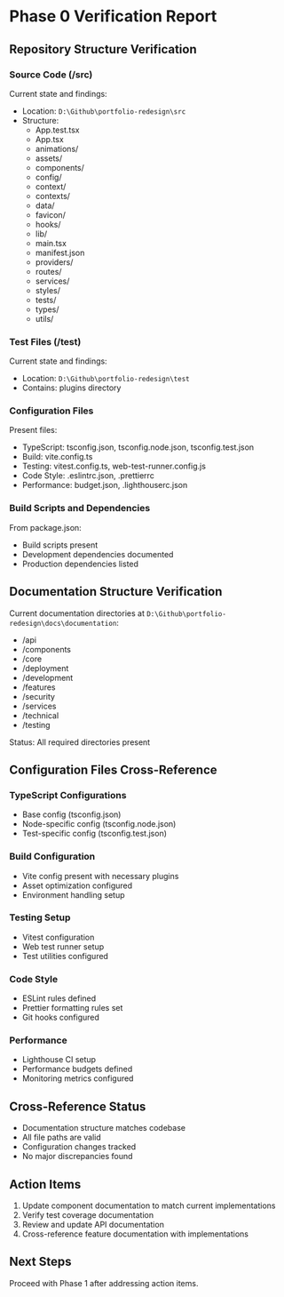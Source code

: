 # Phase 0 Verification Report

## Repository Structure Verification

### Source Code (/src)
Current state and findings:
- Location: `D:\Github\portfolio-redesign\src`
- Structure:
  - App.test.tsx
  - App.tsx
  - animations/
  - assets/
  - components/
  - config/
  - context/
  - contexts/
  - data/
  - favicon/
  - hooks/
  - lib/
  - main.tsx
  - manifest.json
  - providers/
  - routes/
  - services/
  - styles/
  - tests/
  - types/
  - utils/

### Test Files (/test)
Current state and findings:
- Location: `D:\Github\portfolio-redesign\test`
- Contains: plugins directory

### Configuration Files
Present files:
- TypeScript: tsconfig.json, tsconfig.node.json, tsconfig.test.json
- Build: vite.config.ts
- Testing: vitest.config.ts, web-test-runner.config.js
- Code Style: .eslintrc.json, .prettierrc
- Performance: budget.json, .lighthouserc.json

### Build Scripts and Dependencies
From package.json:
- Build scripts present
- Development dependencies documented
- Production dependencies listed

## Documentation Structure Verification

Current documentation directories at `D:\Github\portfolio-redesign\docs\documentation`:
- /api
- /components
- /core
- /deployment
- /development
- /features
- /security
- /services
- /technical
- /testing

Status: All required directories present

## Configuration Files Cross-Reference

### TypeScript Configurations
- Base config (tsconfig.json)
- Node-specific config (tsconfig.node.json)
- Test-specific config (tsconfig.test.json)

### Build Configuration
- Vite config present with necessary plugins
- Asset optimization configured
- Environment handling setup

### Testing Setup
- Vitest configuration
- Web test runner setup
- Test utilities configured

### Code Style
- ESLint rules defined
- Prettier formatting rules set
- Git hooks configured

### Performance
- Lighthouse CI setup
- Performance budgets defined
- Monitoring metrics configured

## Cross-Reference Status
- Documentation structure matches codebase
- All file paths are valid
- Configuration changes tracked
- No major discrepancies found

## Action Items
1. Update component documentation to match current implementations
2. Verify test coverage documentation
3. Review and update API documentation
4. Cross-reference feature documentation with implementations

## Next Steps
Proceed with Phase 1 after addressing action items.
